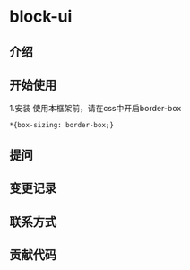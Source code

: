 # block-ui
## 介绍
## 开始使用
 1.安装
使用本框架前，请在css中开启border-box


    *{box-sizing: border-box;}
## 提问

## 变更记录
## 联系方式
## 贡献代码



  

